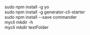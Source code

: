 sudo npm install -g yo<br/>
sudo npm install -g generator-cli-starter<br/>
sudo npm install --save commander<br/>
mycli mkdir -h<br/>
mycli mkdir testFolder<br/>
